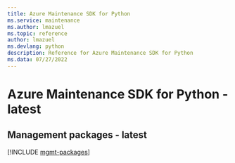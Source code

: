 ```yaml
---
title: Azure Maintenance SDK for Python
ms.service: maintenance
ms.author: lmazuel
ms.topic: reference
author: lmazuel
ms.devlang: python
description: Reference for Azure Maintenance SDK for Python
ms.data: 07/27/2022
---
```

# Azure Maintenance SDK for Python - latest

## Management packages - latest
[!INCLUDE [mgmt-packages](maintenance-mgmt-index.md)]